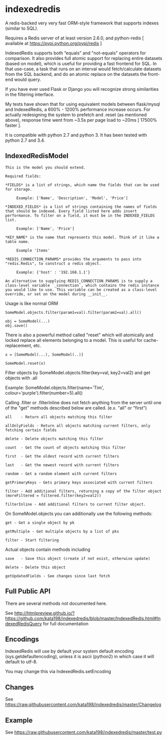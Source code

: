 indexedredis
============

A redis-backed very very fast ORM-style framework that supports indexes (similar to SQL).

Requires a Redis server of at least version 2.6.0, and python-redis [ available at https://pypi.python.org/pypi/redis ]

IndexedRedis supports both “equals” and "not-equals" operators for comparison. It also provides full atomic support for replacing entire datasets (based on model), which is useful for providing a fast frontend for SQL. In that use-case, a task that runs on an interval would fetch/calculate datasets from the SQL backend, and do an atomic replace on the datasets the front-end would query.

If you have ever used Flask or Django you will recognize strong similarities in the filtering interface. 

My tests have shown that for using equivalent models between flask/mysql and IndexedRedis, a 600% - 1200% performance increase occurs. For actually redesigning the system to prefetch and .reset (as mentioned above), response time went from ~3.5s per page load to ~20ms [ 17500% faster ].

It is compatible with python 2.7 and python 3. It has been tested with python 2.7 and 3.4.


IndexedRedisModel
-----------------

	This is the model you should extend.

	Required fields:

	*FIELDS* is a list of strings, which name the fields that can be used for storage.

		 Example: ['Name', 'Description', 'Model', 'Price']

	*INDEXED_FIELDS* is a list of strings containing the names of fields that should be indexed. Every field listed here adds insert performance. To filter on a field, it must be in the INDEXED_FIELDS list.

		 Example: ['Name', 'Price']

	*KEY_NAME* is the name that represents this model. Think of it like a table name.

		 Example 'Items'

	*REDIS_CONNECTION_PARAMS* provides the arguments to pass into "redis.Redis", to construct a redis object.

		 Example: {'host' : '192.168.1.1'}

	An alternative to supplying REDIS_CONNECTION_PARAMS is to supply a class-level variable `_connection`, which contains the redis instance you would like to use. This variable can be created as a class-level override, or set on the model during __init__. 


Usage is like normal ORM

	SomeModel.objects.filter(param1=val).filter(param2=val).all()

	obj = SomeModel(...)
	obj.save()

There is also a powerful method called "reset" which will atomically and locked replace all elements belonging to a model. This is useful for cache-replacement, etc.

	x = [SomeModel(...), SomeModel(..)]

	SomeModel.reset(x)


Filter objects by SomeModel.objects.filter(key=val, key2=val2) and get objects with .all

Example: SomeModel.objects.filter(name='Tim', colour='purple').filter(number=5).all()

Calling .filter or .filterInline does not fetch anything from the server until one of the "get" methods described below are called. (e.x. "all" or "first")

	all    - Return all objects matching this filter

	allOnlyFields - Return all objects matching current filters, only fetching certain fields

	delete - Delete objects matching this filter

	count  - Get the count of objects matching this filter

	first  - Get the oldest record with current filters

	last   - Get the newest record with current filters

	random - Get a random element with current filters

	getPrimaryKeys - Gets primary keys associated with current filters

	filter - Add additional filters, returning a copy of the filter object (moreFiltered = filtered.filter(key2=val2))

	filterInline - Add additional filters to current filter object. 


On SomeModel.objects you can additionally use the following methods:

	get - Get a single object by pk

	getMultiple - Get multiple objects by a list of pks

	filter - Start filtering


Actual objects contain methods including

	save   - Save this object (create if not exist, otherwise update)

	delete - Delete this object

	getUpdatedFields - See changes since last fetch


Full Public API
---------------

There are several methods not documented here. 

See http://htmlpreview.github.io/?https://github.com/kata198/indexedredis/blob/master/IndexedRedis.html#IndexedRedisQuery for full documentation


Encodings
---------

IndexedRedis will use by default your system default encoding (sys.getdefaultencoding), unless it is ascii (python2) in which case it will default to utf-8.

You may change this via IndexedRedis.setEncoding

Changes
-------

See https://raw.githubusercontent.com/kata198/indexedredis/master/Changelog

Example
-------

See https://raw.githubusercontent.com/kata198/indexedredis/master/test.py
